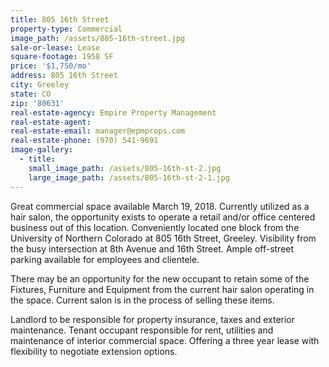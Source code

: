 ```yaml
---
title: 805 16th Street
property-type: Commercial
image_path: /assets/805-16th-street.jpg
sale-or-lease: Lease
square-footage: 1958 SF
price: '$1,750/mo'
address: 805 16th Street
city: Greeley
state: CO
zip: '80631'
real-estate-agency: Empire Property Management
real-estate-agent:
real-estate-email: manager@epmprops.com
real-estate-phone: (970) 541-9691
image-gallery:
  - title:
    small_image_path: /assets/805-16th-st-2.jpg
    large_image_path: /assets/805-16th-st-2-1.jpg
---
```


Great commercial space available March 19, 2018. Currently utilized as a hair salon, the opportunity exists to operate a retail and/or office centered business out of this location. Conveniently located one block from the University of Northern Colorado at 805 16th Street, Greeley. Visibility from the busy intersection at 8th Avenue and 16th Street. Ample off-street parking available for employees and clientele.

There may be an opportunity for the new occupant to retain some of the Fixtures, Furniture and Equipment from the current hair salon operating in the space. Current salon is in the process of selling these items.

Landlord to be responsible for property insurance, taxes and exterior maintenance. Tenant occupant responsible for rent, utilities and maintenance of interior commercial space. Offering a three year lease with flexibility to negotiate extension options.